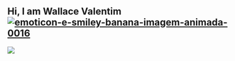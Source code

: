 ## Hi, I am Wallace Valentim <a href="https://www.imagensanimadas.com/cat-emoticons-e-smileys-de-bananas-2120.htm"><img src="https://www.imagensanimadas.com/data/media/2120/emoticon-e-smiley-banana-imagem-animada-0016.gif" border="0" alt="emoticon-e-smiley-banana-imagem-animada-0016" /></a>


<div>
<a href="https://www.instagram.com/w4lla_s/" target="_blank"><img src="https://github.com/amandewatnitrr/amandewatnitrr/blob/main/header_.png?raw=true"></a>
 
</div>




